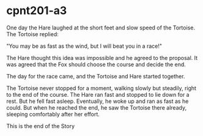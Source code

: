 # cpnt201-a3

One day the Hare laughed at the short feet and slow speed of the Tortoise. The Tortoise replied:

"You may be as fast as the wind, but I will beat you in a race!"

The Hare thought this idea was impossible and he agreed to the proposal. It was agreed that the Fox should choose the course and decide the end.

The day for the race came, and the Tortoise and Hare started together.

The Tortoise never stopped for a moment, walking slowly but steadily, right to the end of the course. The Hare ran fast and stopped to lie down for a rest. But he fell fast asleep. Eventually, he woke up and ran as fast as he could. But when he reached the end, he saw the Tortoise there already, sleeping comfortably after her effort.

This is the end of the Story

